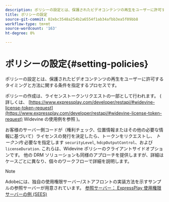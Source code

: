 ```yaml
---
description: ポリシーの設定とは、保護されたビデオコンテンツの再生をユーザーに許可するタイミングと方法に関する条件を指定するプロセスです。
title: ポリシーの設定
source-git-commit: 02ebc3548a254b2a6554f1ab34afbb3ea5f09bb8
workflow-type: tm+mt
source-wordcount: '163'
ht-degree: 0%

---
```


# ポリシーの設定{#setting-policies}

ポリシーの設定とは、保護されたビデオコンテンツの再生をユーザーに許可するタイミングと方法に関する条件を指定するプロセスです。

ポリシーの作成は、ライセンストークンリクエストの一部として行われます。 ( 詳しくは、 [https://www.expressplay.com/developer/restapi/#widevine-license-token-request](https://www.expressplay.com/developer/restapi/#widevine-license-token-request) Widevine の使用例を参照 )。

お客様のサーバー側コードが（権利チェック、位置情報またはその他の必要な情報に基づいて）ライセンスの発行を決定したら、トークンをリクエストし、 *トークン内* 必要なを指定します `securityLevel`, `hdcpOutputControl`、および `licenseDuration`. これらは、Widevine ポリシーのクライアントサイドオプションです。 他の DRM ソリューションも同様のアプローチを提供しますが、詳細はケースごとに異なり、個々のワークフローで詳細を説明します。

>[!NOTE]
>
>Adobeには、独自の使用権限サーバー/ストアフロントの実装方法を示すサンプルの参照サーバーが用意されています。 [参照サーバー： ExpressPlay 使用権限サーバーの例 (SEES)](../../multi-drm-workflows/feature-topics/sees-reference-server.md)
